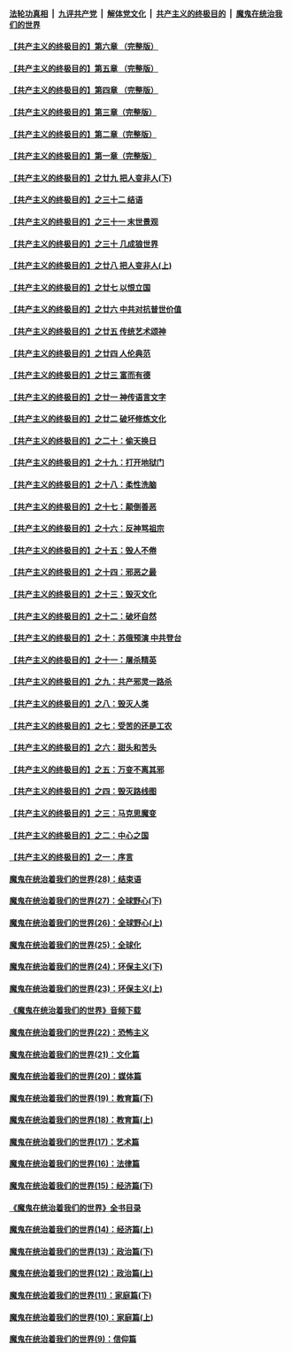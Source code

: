 ####  [法轮功真相](../../../../basic/blob/master/README.md?t=08290452) &nbsp;|&nbsp; [九评共产党](../../../../9ping.md/blob/master/README.md?t=08290452) &nbsp;|&nbsp; [解体党文化](../../../../jtdwh.md/blob/master/README.md?t=08290452)  &nbsp;|&nbsp; [共产主义的终极目的](../../../../gczydzjmd.md/blob/master/README.md?t=08290452) &nbsp;|&nbsp; [魔鬼在统治我们的世界](../../../../mgztzwmdsj.md/blob/master/README.md?t=08290452) 

#### [【共产主义的终极目的】第六章 （完整版）](../pages/nsc422/n11428913.md?t=08290452) 

#### [【共产主义的终极目的】第五章 （完整版）](../pages/nsc422/n11428912.md?t=08290452) 

#### [【共产主义的终极目的】第四章 （完整版）](../pages/nsc422/n11428907.md?t=08290452) 

#### [【共产主义的终极目的】第三章（完整版）](../pages/nsc422/n11428848.md?t=08290452) 

#### [【共产主义的终极目的】第二章（完整版）](../pages/nsc422/n11428831.md?t=08290452) 

#### [【共产主义的终极目的】第一章（完整版）](../pages/nsc422/n11417651.md?t=08290452) 

#### [【共产主义的终极目的】之廿九 把人变非人(下)](../pages/nsc422/n11344140.md?t=08290452) 

#### [【共产主义的终极目的】之三十二 结语](../pages/nsc422/n11360535.md?t=08290452) 

#### [【共产主义的终极目的】之三十一 末世景观](../pages/nsc422/n11351129.md?t=08290452) 

#### [【共产主义的终极目的】之三十 几成狼世界](../pages/nsc422/n11348280.md?t=08290452) 

#### [【共产主义的终极目的】之廿八 把人变非人(上)](../pages/nsc422/n11340492.md?t=08290452) 

#### [【共产主义的终极目的】之廿七 以恨立国](../pages/nsc422/n11336944.md?t=08290452) 

#### [【共产主义的终极目的】之廿六 中共对抗普世价值](../pages/nsc422/n11324785.md?t=08290452) 

#### [【共产主义的终极目的】之廿五 传统艺术颂神](../pages/nsc422/n11296396.md?t=08290452) 

#### [【共产主义的终极目的】之廿四 人伦典范](../pages/nsc422/n11296397.md?t=08290452) 

#### [【共产主义的终极目的】之廿三 富而有德](../pages/nsc422/n11283598.md?t=08290452) 

#### [【共产主义的终极目的】之廿一 神传语言文字](../pages/nsc422/n11263265.md?t=08290452) 

#### [【共产主义的终极目的】之廿二 破坏修炼文化](../pages/nsc422/n11245728.md?t=08290452) 

#### [【共产主义的终极目的】之二十：偷天换日](../pages/nsc422/n11238846.md?t=08290452) 

#### [【共产主义的终极目的】之十九：打开地狱门](../pages/nsc422/n11206376.md?t=08290452) 

#### [【共产主义的终极目的】之十八：柔性洗脑](../pages/nsc422/n11199994.md?t=08290452) 

#### [【共产主义的终极目的】之十七：颠倒善恶](../pages/nsc422/n11179782.md?t=08290452) 

#### [【共产主义的终极目的】之十六：反神骂祖宗](../pages/nsc422/n11166798.md?t=08290452) 

#### [【共产主义的终极目的】之十五：毁人不倦](../pages/nsc422/n11166792.md?t=08290452) 

#### [【共产主义的终极目的】之十四：邪恶之最](../pages/nsc422/n11150249.md?t=08290452) 

#### [【共产主义的终极目的】之十三：毁灭文化](../pages/nsc422/n11135227.md?t=08290452) 

#### [【共产主义的终极目的】之十二：破坏自然](../pages/nsc422/n11135214.md?t=08290452) 

#### [【共产主义的终极目的】之十：苏俄预演 中共登台](../pages/nsc422/n11118424.md?t=08290452) 

#### [【共产主义的终极目的】之十一：屠杀精英](../pages/nsc422/n11118442.md?t=08290452) 

#### [【共产主义的终极目的】之九：共产邪灵一路杀](../pages/nsc422/n11114139.md?t=08290452) 

#### [【共产主义的终极目的】之八：毁灭人类](../pages/nsc422/n11108503.md?t=08290452) 

#### [【共产主义的终极目的】之七：受苦的还是工农](../pages/nsc422/n11101809.md?t=08290452) 

#### [【共产主义的终极目的】之六：甜头和苦头](../pages/nsc422/n11096971.md?t=08290452) 

#### [【共产主义的终极目的】之五：万变不离其邪](../pages/nsc422/n11091285.md?t=08290452) 

#### [【共产主义的终极目的】之四：毁灭路线图](../pages/nsc422/n11086284.md?t=08290452) 

#### [【共产主义的终极目的】之三：马克思魔变](../pages/nsc422/n11061941.md?t=08290452) 

#### [【共产主义的终极目的】之二：中心之国](../pages/nsc422/n11047728.md?t=08290452) 

#### [【共产主义的终极目的】之一：序言](../pages/nsc422/n11086077.md?t=08290452) 

#### [魔鬼在统治着我们的世界(28)：结束语](../pages/nsc422/n10936246.md?t=08290452) 

#### [魔鬼在统治着我们的世界(27)：全球野心(下)](../pages/nsc422/n10928319.md?t=08290452) 

#### [魔鬼在统治着我们的世界(26)：全球野心(上)](../pages/nsc422/n10900318.md?t=08290452) 

#### [魔鬼在统治着我们的世界(25)：全球化](../pages/nsc422/n10788205.md?t=08290452) 

#### [魔鬼在统治着我们的世界(24)：环保主义(下)](../pages/nsc422/n10695307.md?t=08290452) 

#### [魔鬼在统治着我们的世界(23)：环保主义(上)](../pages/nsc422/n10688613.md?t=08290452) 

#### [《魔鬼在统治着我们的世界》音频下载](../pages/nsc422/n10635553.md?t=08290452) 

#### [魔鬼在统治着我们的世界(22)：恐怖主义](../pages/nsc422/n10614727.md?t=08290452) 

#### [魔鬼在统治着我们的世界(21)：文化篇](../pages/nsc422/n10597706.md?t=08290452) 

#### [魔鬼在统治着我们的世界(20)：媒体篇](../pages/nsc422/n10586579.md?t=08290452) 

#### [魔鬼在统治着我们的世界(19)：教育篇(下)](../pages/nsc422/n10564808.md?t=08290452) 

#### [魔鬼在统治着我们的世界(18)：教育篇(上)](../pages/nsc422/n10526970.md?t=08290452) 

#### [魔鬼在统治着我们的世界(17)：艺术篇](../pages/nsc422/n10499093.md?t=08290452) 

#### [魔鬼在统治着我们的世界(16)：法律篇](../pages/nsc422/n10485969.md?t=08290452) 

#### [魔鬼在统治着我们的世界(15)：经济篇(下)](../pages/nsc422/n10469975.md?t=08290452) 

#### [《魔鬼在统治着我们的世界》全书目录](../pages/nsc422/n10464261.md?t=08290452) 

#### [魔鬼在统治着我们的世界(14)：经济篇(上)](../pages/nsc422/n10457370.md?t=08290452) 

#### [魔鬼在统治着我们的世界(13)：政治篇(下)](../pages/nsc422/n10448270.md?t=08290452) 

#### [魔鬼在统治着我们的世界(12)：政治篇(上)](../pages/nsc422/n10444576.md?t=08290452) 

#### [魔鬼在统治着我们的世界(11)：家庭篇(下)](../pages/nsc422/n10440961.md?t=08290452) 

#### [魔鬼在统治着我们的世界(10)：家庭篇(上)](../pages/nsc422/n10435448.md?t=08290452) 

#### [魔鬼在统治着我们的世界(9)：信仰篇](../pages/nsc422/n10432159.md?t=08290452) 


